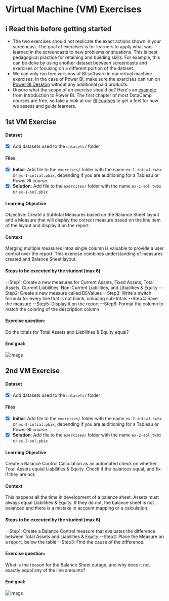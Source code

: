 # Virtual Machine (VM) Exercises

## :information_source: Read this before getting started
- The two exercises should not replicate the exact actions shown in your screencast. The goal of exercises is for learners to apply what was learned in the screencasts to new problems or situations. This is best pedagogical practice for retaining and building skills. For example, this can be done by using another dataset between screencasts and exercises or focusing on a different portion of the dataset.
- We can only run free versions of BI software in our virtual machine exercises. In the case of Power BI, make sure the exercises can run on [Power BI Desktop](https://powerbi.microsoft.com/en-us/desktop/) without any additional paid products. 
- Unsure what the scope of an exercise should be? Here's an [example](https://campus.datacamp.com/courses/introduction-to-power-bi/getting-started-with-power-bi?ex=14) from Introduction to Power BI. The first chapter of most DataCamp courses are free, so take a look at our [BI courses](https://learn.datacamp.com/courses?technologies=Tableau&technologies=Power%20BI) to get a feel for how we assess and guide learners.

## 1st VM Exercise

#### Dataset

- [x] Add datasets used to the `datasets/` folder

#### Files

- [x] **Initial**: Add file to the `exercises/`  folder with the name `ex-1-intial.twbx` or `ex-1-intial.pbix`, depending if you are auditioning for a Tableau or Power BI course.
- [x] **Solution**: Add file to the `exercises/`  folder with the name `ex-1-sol.twbx` or `ex-1-sol.pbix`

#### Learning Objective

Objective: Create a Subtotal Measures based on the Balance Sheet layout and a Measure that will display the correct measure based on the line item of the layout and display it on the report.

#### Context

Merging multiple measures intoa single column is valuable to provide a user control over the report. This exercise combines understanding of measures created and Balance Sheet layout.  

#### Steps to be executed by the student (max 6)

--Step1: Create a new measures for Current Assets, Fixed Assets, Total Assets, Current Liabilities, Non-Current Liabilities, and Libailities & Equity
--Step2: Create a new measure called BSValues
--Step3: Write a switch formula for every line that is not blank, unluding sub-totals
--Step4: Save the measure
--Step5: Display it on the report
--Step6: Format the column to match the coloring of the description column


#### Exercise question:
Do the totals for Total Assets and Liabilities & Equity equal?

#### End goal:

![image](https://user-images.githubusercontent.com/43157508/215370021-7ee11907-db36-4cc4-bab3-36fe712f5d65.png)


## 2nd VM Exercise

#### Dataset

- [x] Add datasets used to the `datasets/` folder

#### Files

- [x] **Initial**: Add file to the `exercises/`  folder with the name `ex-2-intial.twbx` or `ex-2-intial.pbix`, depending if you are auditioning for a Tableau or Power BI course.
- [x] **Solution**: Add file to the `exercises/`  folder with the name `ex-2-sol.twbx` or `ex-2-sol.pbix`

#### Learning Objective

Create a Balance Control Calculation as an automated check on whether Total Assets equial Liabilities & Equity. Check if the balances equal, and fix if they are not.

#### Context

This happens all the time in development of a balance sheet. Assets must always equal Liabilities & Equity. If they do not, the balance sheet is not balanced and there is a mistake in account mapping or a calculation.

#### Steps to be executed by the student (max 6)

--Step1: Create a Balance Control measure that evaluates the difference between Total Assets and Liabilities & Equity
--Step2: Place the Measure on a report, below the table
--Step3: Find the cause of the difference.

#### Exercise question:
What is the reason for the Balance Sheet outage, and why does it not exactly equal any of the line amounts?

#### End goal:

![image](https://user-images.githubusercontent.com/43157508/215370883-6fa371a4-e442-480c-8a90-b2f70464f798.png)

